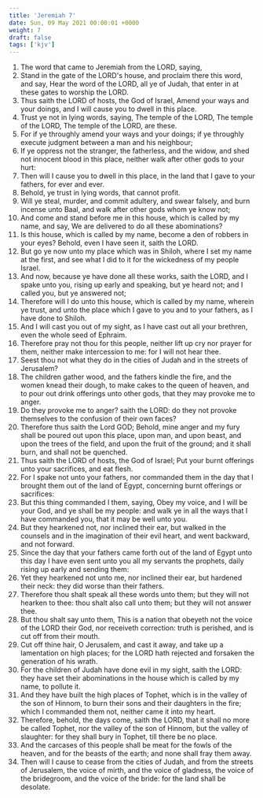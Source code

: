 ```yaml
---
title: 'Jeremiah 7'
date: Sun, 09 May 2021 00:00:01 +0000
weight: 7
draft: false
tags: ['kjv'] 
---
```


1. The word that came to Jeremiah from the LORD, saying,
2. Stand in the gate of the LORD's house, and proclaim there this word, and say, Hear the word of the LORD, all ye of Judah, that enter in at these gates to worship the LORD.
3. Thus saith the LORD of hosts, the God of Israel, Amend your ways and your doings, and I will cause you to dwell in this place.
4. Trust ye not in lying words, saying, The temple of the LORD, The temple of the LORD, The temple of the LORD, are these.
5. For if ye throughly amend your ways and your doings; if ye throughly execute judgment between a man and his neighbour;
6. If ye oppress not the stranger, the fatherless, and the widow, and shed not innocent blood in this place, neither walk after other gods to your hurt:
7. Then will I cause you to dwell in this place, in the land that I gave to your fathers, for ever and ever.
8. Behold, ye trust in lying words, that cannot profit.
9. Will ye steal, murder, and commit adultery, and swear falsely, and burn incense unto Baal, and walk after other gods whom ye know not;
10. And come and stand before me in this house, which is called by my name, and say, We are delivered to do all these abominations?
11. Is this house, which is called by my name, become a den of robbers in your eyes? Behold, even I have seen it, saith the LORD.
12. But go ye now unto my place which was in Shiloh, where I set my name at the first, and see what I did to it for the wickedness of my people Israel.
13. And now, because ye have done all these works, saith the LORD, and I spake unto you, rising up early and speaking, but ye heard not; and I called you, but ye answered not;
14. Therefore will I do unto this house, which is called by my name, wherein ye trust, and unto the place which I gave to you and to your fathers, as I have done to Shiloh.
15. And I will cast you out of my sight, as I have cast out all your brethren, even the whole seed of Ephraim.
16. Therefore pray not thou for this people, neither lift up cry nor prayer for them, neither make intercession to me: for I will not hear thee.
17. Seest thou not what they do in the cities of Judah and in the streets of Jerusalem?
18. The children gather wood, and the fathers kindle the fire, and the women knead their dough, to make cakes to the queen of heaven, and to pour out drink offerings unto other gods, that they may provoke me to anger.
19. Do they provoke me to anger? saith the LORD: do they not provoke themselves to the confusion of their own faces?
20. Therefore thus saith the Lord GOD; Behold, mine anger and my fury shall be poured out upon this place, upon man, and upon beast, and upon the trees of the field, and upon the fruit of the ground; and it shall burn, and shall not be quenched.
21. Thus saith the LORD of hosts, the God of Israel; Put your burnt offerings unto your sacrifices, and eat flesh.
22. For I spake not unto your fathers, nor commanded them in the day that I brought them out of the land of Egypt, concerning burnt offerings or sacrifices:
23. But this thing commanded I them, saying, Obey my voice, and I will be your God, and ye shall be my people: and walk ye in all the ways that I have commanded you, that it may be well unto you.
24. But they hearkened not, nor inclined their ear, but walked in the counsels and in the imagination of their evil heart, and went backward, and not forward.
25. Since the day that your fathers came forth out of the land of Egypt unto this day I have even sent unto you all my servants the prophets, daily rising up early and sending them:
26. Yet they hearkened not unto me, nor inclined their ear, but hardened their neck: they did worse than their fathers.
27. Therefore thou shalt speak all these words unto them; but they will not hearken to thee: thou shalt also call unto them; but they will not answer thee.
28. But thou shalt say unto them, This is a nation that obeyeth not the voice of the LORD their God, nor receiveth correction: truth is perished, and is cut off from their mouth.
29. Cut off thine hair, O Jerusalem, and cast it away, and take up a lamentation on high places; for the LORD hath rejected and forsaken the generation of his wrath.
30. For the children of Judah have done evil in my sight, saith the LORD: they have set their abominations in the house which is called by my name, to pollute it.
31. And they have built the high places of Tophet, which is in the valley of the son of Hinnom, to burn their sons and their daughters in the fire; which I commanded them not, neither came it into my heart.
32. Therefore, behold, the days come, saith the LORD, that it shall no more be called Tophet, nor the valley of the son of Hinnom, but the valley of slaughter: for they shall bury in Tophet, till there be no place.
33. And the carcases of this people shall be meat for the fowls of the heaven, and for the beasts of the earth; and none shall fray them away.
34. Then will I cause to cease from the cities of Judah, and from the streets of Jerusalem, the voice of mirth, and the voice of gladness, the voice of the bridegroom, and the voice of the bride: for the land shall be desolate.
